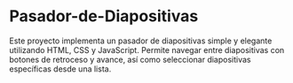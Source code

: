 # Pasador-de-Diapositivas
Este proyecto implementa un pasador de diapositivas simple y elegante utilizando HTML, CSS y JavaScript. Permite navegar entre diapositivas con botones de retroceso y avance, así como seleccionar diapositivas específicas desde una lista. 
